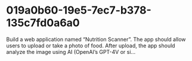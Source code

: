 # 019a0b60-19e5-7ec7-b378-135c7fd0a6a0
Build a web application named “Nutrition Scanner”. The app should allow users to upload or take a photo of food. After upload, the app should analyze the image using AI (OpenAI’s GPT-4V or si...
